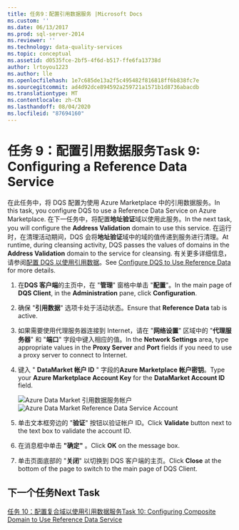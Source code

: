 ```yaml
---
title: 任务9：配置引用数据服务 |Microsoft Docs
ms.custom: ''
ms.date: 06/13/2017
ms.prod: sql-server-2014
ms.reviewer: ''
ms.technology: data-quality-services
ms.topic: conceptual
ms.assetid: d0535fce-2bf5-4f6d-b517-ffe6fa13738d
author: lrtoyou1223
ms.author: lle
ms.openlocfilehash: 1e7c685de13a2f5c495482f816818ff6b838fc7e
ms.sourcegitcommit: ad4d92dce894592a259721a1571b1d8736abacdb
ms.translationtype: MT
ms.contentlocale: zh-CN
ms.lasthandoff: 08/04/2020
ms.locfileid: "87694160"
---
```

# <a name="task-9-configuring-a-reference-data-service"></a><span data-ttu-id="1ee98-102">任务 9：配置引用数据服务</span><span class="sxs-lookup"><span data-stu-id="1ee98-102">Task 9: Configuring a Reference Data Service</span></span>
  <span data-ttu-id="1ee98-103">在此任务中，将 DQS 配置为使用 Azure Marketplace 中的引用数据服务。</span><span class="sxs-lookup"><span data-stu-id="1ee98-103">In this task, you configure DQS to use a Reference Data Service on Azure Marketplace.</span></span> <span data-ttu-id="1ee98-104">在下一任务中，将配置**地址验证**域以使用此服务。</span><span class="sxs-lookup"><span data-stu-id="1ee98-104">In the next task, you will configure the **Address Validation** domain to use this service.</span></span> <span data-ttu-id="1ee98-105">在运行时，在清理活动期间，DQS 会将**地址验证**域中的域的值传递到服务进行清理。</span><span class="sxs-lookup"><span data-stu-id="1ee98-105">At runtime, during cleansing activity, DQS passes the values of domains in the **Address Validation** domain to the service for cleansing.</span></span> <span data-ttu-id="1ee98-106">有关更多详细信息，请参阅[配置 DQS 以使用引用数据](https://msdn.microsoft.com/library/hh213070.aspx)。</span><span class="sxs-lookup"><span data-stu-id="1ee98-106">See [Configure DQS to Use Reference Data](https://msdn.microsoft.com/library/hh213070.aspx) for more details.</span></span>  
  
1.  <span data-ttu-id="1ee98-107">在**DQS 客户端**的主页中，在 "**管理**" 窗格中单击 "**配置**"。</span><span class="sxs-lookup"><span data-stu-id="1ee98-107">In the main page of **DQS Client**, in the **Administration** pane, click **Configuration**.</span></span>  
  
2.  <span data-ttu-id="1ee98-108">确保 "**引用数据**" 选项卡处于活动状态。</span><span class="sxs-lookup"><span data-stu-id="1ee98-108">Ensure that **Reference Data** tab is active.</span></span>  
  
3.  <span data-ttu-id="1ee98-109">如果需要使用代理服务器连接到 Internet，请在 "**网络设置**" 区域中的 "**代理服务器**" 和 "**端口**" 字段中键入相应的值。</span><span class="sxs-lookup"><span data-stu-id="1ee98-109">In the **Network Settings** area, type appropriate values in the **Proxy Server** and **Port** fields if you need to use a proxy server to connect to Internet.</span></span>  
  
4.  <span data-ttu-id="1ee98-110">键入 " **DataMarket 帐户 ID** " 字段的**Azure Marketplace 帐户密钥**。</span><span class="sxs-lookup"><span data-stu-id="1ee98-110">Type your **Azure Marketplace Account Key** for the **DataMarket Account ID** field.</span></span>  
  
     <span data-ttu-id="1ee98-111">![Azure Data Market 引用数据服务帐户](../../2014/tutorials/media/et-configuringareferencedataservice.jpg "Azure Data Market 引用数据服务帐户")</span><span class="sxs-lookup"><span data-stu-id="1ee98-111">![Azure Data Market Reference Data Service Account](../../2014/tutorials/media/et-configuringareferencedataservice.jpg "Azure Data Market Reference Data Service Account")</span></span>  
  
5.  <span data-ttu-id="1ee98-112">单击文本框旁边的 "**验证**" 按钮以验证帐户 ID。</span><span class="sxs-lookup"><span data-stu-id="1ee98-112">Click **Validate** button next to the text box to validate the account ID.</span></span>  
  
6.  <span data-ttu-id="1ee98-113">在消息框中单击 **"确定"** 。</span><span class="sxs-lookup"><span data-stu-id="1ee98-113">Click **OK** on the message box.</span></span>  
  
7.  <span data-ttu-id="1ee98-114">单击页面底部的 "**关闭**" 以切换到 DQS 客户端的主页。</span><span class="sxs-lookup"><span data-stu-id="1ee98-114">Click **Close** at the bottom of the page to switch to the main page of DQS Client.</span></span>  
  
## <a name="next-task"></a><span data-ttu-id="1ee98-115">下一个任务</span><span class="sxs-lookup"><span data-stu-id="1ee98-115">Next Task</span></span>  
 [<span data-ttu-id="1ee98-116">任务 10：配置复合域以使用引用数据服务</span><span class="sxs-lookup"><span data-stu-id="1ee98-116">Task 10: Configuring Composite Domain to Use Reference Data Service</span></span>](../../2014/tutorials/task-10-configuring-composite-domain-to-use-reference-data-service.md)  
  
  
